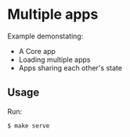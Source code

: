 # Multiple apps

Example demonstating:

* A Core app
* Loading multiple apps
* Apps sharing each other's state

## Usage

Run:

```
$ make serve
```
